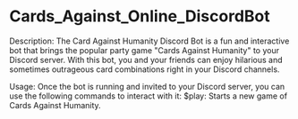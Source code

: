 # Cards_Against_Online_DiscordBot

Description:
The Card Against Humanity Discord Bot is a fun and interactive bot that brings the popular party game "Cards Against Humanity" to your Discord server. With this bot, you and your friends can enjoy hilarious and sometimes outrageous card combinations right in your Discord channels.

Usage:
Once the bot is running and invited to your Discord server, you can use the following commands to interact with it:
$play: Starts a new game of Cards Against Humanity.
